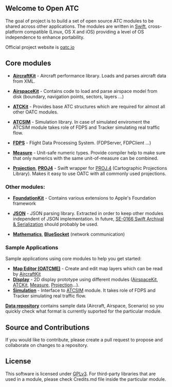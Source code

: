 ## Welcome to Open ATC

The goal of project is to build a set of open source ATC modules to be shared across other applications.
The modules are written in [Swift](https://swift.org), cross-platform compatible (Linux, OS X and iOS) providing a level of OS independence to enhance portability.

Official project website is [oatc.io](http://oatc.io)

## Core modules

- [**AircraftKit**](https://github.com/sdrpa/aircraftkit) - Aircraft performance library. Loads and parses aircraft data from XML.

- [**AirspaceKit**](https://github.com/sdrpa/airspacekit) - Contains code to load and parse airspace model from disk (boundary, navigation points, sectors, layers ...)

- [**ATCKit**](https://github.com/sdrpa/atckit) - Provides base ATC structures which are required for almost all other OATC modules.

- [**ATCSIM**](https://github.com/sdrpa/atcsim) - Simulation library. In case of simulated enviroment the ATCSIM module takes role of FDPS and Tracker simulating real traffic flow.

- [**FDPS**](https://github.com/sdrpa/fdps) - Flight Data Processing System. (FDPServer, FDPClient ...)

- [**Measure**](https://github.com/sdrpa/measure) - Unit-safe numeric types. Provide compiler help to make sure that only numerics with the same unit-of-measure can be combined.

- [**Projection**](https://github.com/sdrpa/projection), [**PROJ4**](https://github.com/sdrpa/proj4) - Swift wrapper for [PROJ.4](https://github.com/OSGeo/proj.4) (Cartographic Projections Library). Makes it easy to use OATC with all commonly used projections.

### Other modules:

- [**FoundationKit**](https://github.com/sdrpa/foundationkit) - Contains various extensions to Apple's Foundation framework

- [**JSON**](https://github.com/sdrpa/json) - JSON parsing library. Extracted in order to keep other modules independent of JSON implementation. In future, [SE-0166 Swift Archival & Serialization](https://github.com/apple/swift-evolution/blob/master/proposals/0166-swift-archival-serialization.md) should probably be used.

- [**Mathematics**](https://github.com/sdrpa/mathematics), [**BlueSocket**](https://github.com/IBM-Swift/BlueSocket) (network communication) 

### Sample Applications
Sample applications using core modules to help you get started:

- [**Map Editor (OATCME)**](https://github.com/sdrpa/oatcme) - Create and edit map layers which can be read by [AircraftKit](https://github.com/sdrpa/aircraftkit)
- [**Display**](https://github.com/sdrpa/display) - 2D display prototype using different modules ([AirspaceKit](https://github.com/sdrpa/airspacekit), [ATCKit](https://github.com/sdrpa/atckit), [Measure](https://github.com/sdrpa/measure), [Projection](https://github.com/sdrpa/projection)...).
- [**Simulation**](https://github.com/sdrpa/simulation) - Interface to [ATCSIM](https://github.com/sdrpa/atcsim) module. It takes role of FDPS and Tracker simulating real traffic flow.

[**Data repository**](https://github.com/sdrpa/oatcdata) contains sample data (Aircraft, Airspace, Scenario) so you quickly check what format is currently suported for the particular module.

## Source and Contributions

If you would like to contribute, please create a pull request to propose and collaborate on changes to a repository.

## License

This software is licensed under [GPLv3](https://www.gnu.org/licenses/gpl.txt). For third-party libraries that are used in a module, please check Credits.md file inside the particular module.
